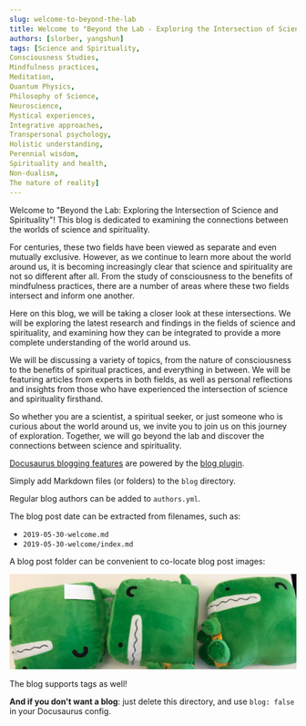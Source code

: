 ```yaml
---
slug: welcome-to-beyond-the-lab
title: Welcome to "Beyond the Lab - Exploring the Intersection of Science and Spirituality
authors: [slorber, yangshun]
tags: [Science and Spirituality,
Consciousness Studies,
Mindfulness practices,
Meditation,
Quantum Physics,
Philosophy of Science,
Neuroscience,
Mystical experiences,
Integrative approaches,
Transpersonal psychology,
Holistic understanding,
Perennial wisdom,
Spirituality and health,
Non-dualism,
The nature of reality]
---
```


Welcome to "Beyond the Lab: Exploring the Intersection of Science and Spirituality"! This blog is dedicated to examining the connections between the worlds of science and spirituality.

For centuries, these two fields have been viewed as separate and even mutually exclusive. However, as we continue to learn more about the world around us, it is becoming increasingly clear that science and spirituality are not so different after all. From the study of consciousness to the benefits of mindfulness practices, there are a number of areas where these two fields intersect and inform one another.

Here on this blog, we will be taking a closer look at these intersections. We will be exploring the latest research and findings in the fields of science and spirituality, and examining how they can be integrated to provide a more complete understanding of the world around us.

We will be discussing a variety of topics, from the nature of consciousness to the benefits of spiritual practices, and everything in between. We will be featuring articles from experts in both fields, as well as personal reflections and insights from those who have experienced the intersection of science and spirituality firsthand.

So whether you are a scientist, a spiritual seeker, or just someone who is curious about the world around us, we invite you to join us on this journey of exploration. Together, we will go beyond the lab and discover the connections between science and spirituality.

[Docusaurus blogging features](https://docusaurus.io/docs/blog) are powered by the [blog plugin](https://docusaurus.io/docs/api/plugins/@docusaurus/plugin-content-blog).

Simply add Markdown files (or folders) to the `blog` directory.

Regular blog authors can be added to `authors.yml`.

The blog post date can be extracted from filenames, such as:

- `2019-05-30-welcome.md`
- `2019-05-30-welcome/index.md`

A blog post folder can be convenient to co-locate blog post images:

![Docusaurus Plushie](./docusaurus-plushie-banner.jpeg)

The blog supports tags as well!

**And if you don't want a blog**: just delete this directory, and use `blog: false` in your Docusaurus config.
